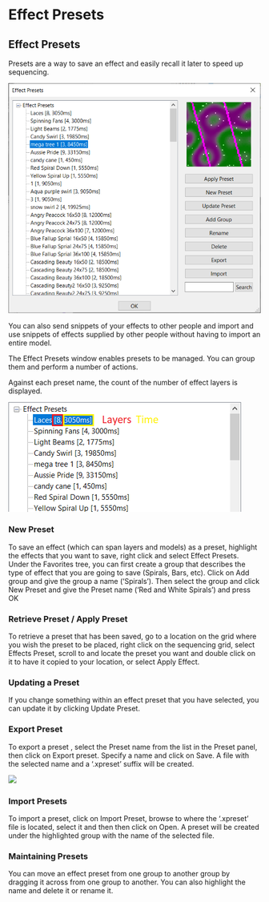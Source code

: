 # Effect Presets

## Effect Presets

Presets are a way to save an effect and easily recall it later to speed up sequencing.

![](<../../.gitbook/assets/image (345).png>)

You can also send snippets of your effects to other people and import and use snippets of effects supplied by other people without having to import an entire model.

The Effect Presets window enables presets to be managed. You can group them and perform a number of actions.

Against each preset name, the count of the number of effect layers is displayed.

![](<../../.gitbook/assets/image (825).png>)

### New Preset

To save an effect (which can span layers and models) as a preset, highlight the effects that you want to save, right click and select Effect Presets.  Under the Favorites tree, you can first create a group that describes the type of effect that you are going to save (Spirals, Bars, etc). Click on Add group and give the group a name (‘Spirals’).  Then select the group and click New Preset and give the Preset name (‘Red and White Spirals’) and press OK

### Retrieve Preset / Apply Preset

To retrieve a preset that has been saved, go to a location on the grid where you wish the preset to be placed, right click on the sequencing grid, select Effects Preset, scroll to and locate the preset you want and double click on it to have it copied to your location, or select Apply Effect.

### Updating a Preset

If you change something within an effect preset that you have selected, you can update it by clicking Update Preset.

### Export Preset

To export a preset , select the Preset name from the list in the Preset panel, then click on Export preset. Specify a name and click on Save. A file with the selected name and a ‘.xpreset’ suffix  will be created.

![](../../.gitbook/assets/base647725910886760bb3.png)

### Import Presets

To import a preset, click on Import Preset, browse to where the  ‘.xpreset’ file is located, select it and then then click on Open. A preset will be created under the highlighted  group with the name of the selected file.

### Maintaining Presets

You can move an effect preset from one group to another group by dragging it across from one group to another. You can also highlight the name and delete it or rename it.
